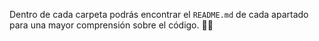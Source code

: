 Dentro de cada carpeta podrás encontrar el `README.md` de cada apartado para una mayor comprensión sobre el código. 📁📖
